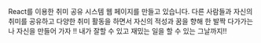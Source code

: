 React를 이용한 취미 공유 시스템 웹 페이지를 만들고 있습니다. 
다른 사람들과 자신의 취미를 공유하고 다양한 취미 활동을 하면서 자신의 적성과 꿈을 향해 한 발짝 다가가는 나 자신을 만들어 가자 !! 
내가 잘할 수  있고 재밌는 일을 할 수 있는 그날까지!! 
